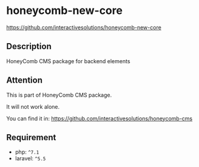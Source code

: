 # honeycomb-new-core
https://github.com/interactivesolutions/honeycomb-new-core

## Description

HoneyComb CMS package for backend elements

## Attention

This is part of HoneyComb CMS package.

It will not work alone.

You can find it in:
https://github.com/interactivesolutions/honeycomb-cms


## Requirement

 - php: `^7.1`
 - laravel: `^5.5`
